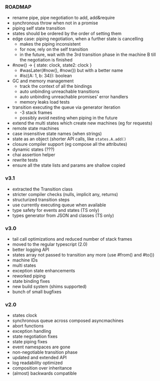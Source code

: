 ### ROADMAP

- rename pipe, pipe negotiation to add, add&require
- synchronous throw when not in a promise
- piping self state transition
- states should be ordered by the order of setting them
- edge case: piping negotiation, when a further state is cancelling
  - makes the piping inconsistent
  - for now, rely on the self transition
  - in the future, wait with the 3rd transition phase in the machine B
    till the negotiation is finished
- #now() -> { state: clock, state2: clock }
  - #wasLater(#now(), #now()) but with a better name
  - #is({A: 1, b: 34}): boolean
- GC and memory management
  - track the context of all the bindings
  - auto unbinding unreachable transitions
  - auto unbinding unreachable promises' error handlers
  - memory leaks load tests
- transition executing the queue via generator iteration
  - -3 stack frames
  - possibly avoid nesting when piping in the future
- extend the multi states which create new machines (eg for requests)
- remote state machines
- case insensitive state names (when strings)
- state as an object (shorter API calls, like `states.A.add()`
- closure compiler support (eg compose all the attributes)
- dynamic states (???)
- chai assertion helper
- rewrite tests
- ensure all the state lists and params are shallow copied

### v3.1

- extracted the Transition class
- stricter compiler checks (nulls, implicit any, returns)
- structurized transition steps
- use currently executing queue when available
- type safety for events and states (TS only)
- types generator from JSON and classes (TS only)

### v3.0

- tail call optimizations and reduced number of stack frames
- moved to the regular typescript (2.0)
- better logging API
- states array not passed to transition any more (use #from() and #to())
- machine IDs
- multi states
- exception state enhancements
- reworked piping
- state binding fixes
- new build system (shims supported)
- bunch of small bugfixes
 
### v2.0
 
- states clock
- synchronous queue across composed asyncmachines
- abort functions
- exception handling
- state negotiation fixes
- state piping fixes
- event namespaces are gone
- non-negotiable transition phase
- updated and extended API
- log readability optimized
- composition over inheritance
- (almost) backwards compatible